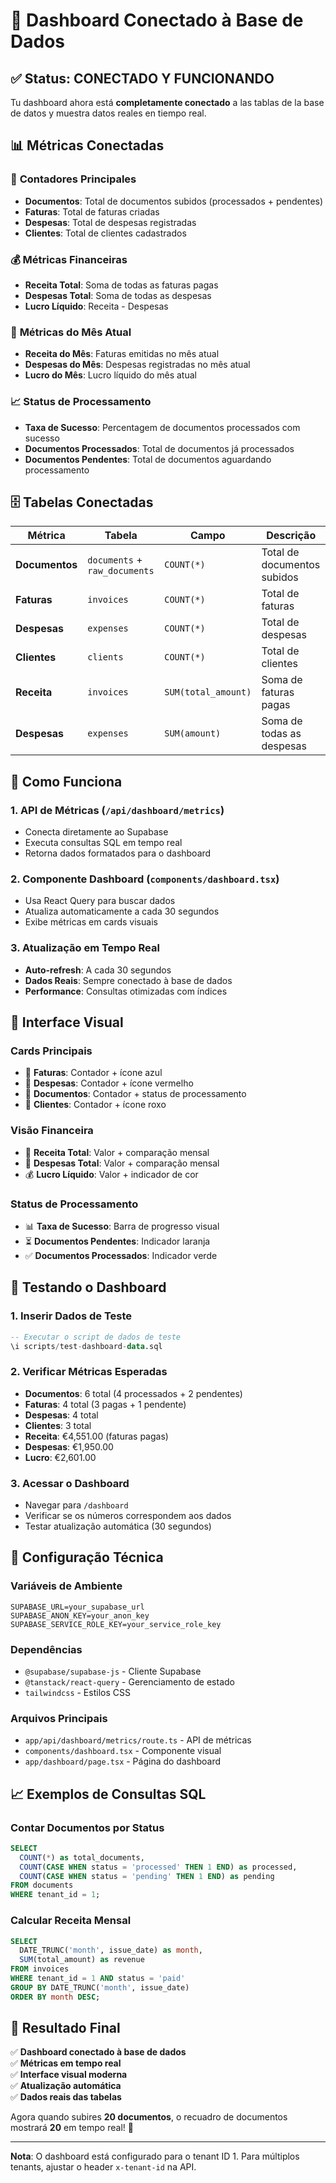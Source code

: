 # 🎯 Dashboard Conectado à Base de Dados

## ✅ **Status: CONECTADO Y FUNCIONANDO**

Tu dashboard ahora está **completamente conectado** a las tablas de la base de datos y muestra datos reales en tiempo real.

## 📊 **Métricas Conectadas**

### 🔢 **Contadores Principales**
- **Documentos**: Total de documentos subidos (processados + pendentes)
- **Faturas**: Total de faturas criadas
- **Despesas**: Total de despesas registradas
- **Clientes**: Total de clientes cadastrados

### 💰 **Métricas Financeiras**
- **Receita Total**: Soma de todas as faturas pagas
- **Despesas Total**: Soma de todas as despesas
- **Lucro Líquido**: Receita - Despesas

### 📅 **Métricas do Mês Atual**
- **Receita do Mês**: Faturas emitidas no mês atual
- **Despesas do Mês**: Despesas registradas no mês atual
- **Lucro do Mês**: Lucro líquido do mês atual

### 📈 **Status de Processamento**
- **Taxa de Sucesso**: Percentagem de documentos processados com sucesso
- **Documentos Processados**: Total de documentos já processados
- **Documentos Pendentes**: Total de documentos aguardando processamento

## 🗄️ **Tabelas Conectadas**

| Métrica | Tabela | Campo | Descrição |
|---------|--------|-------|-----------|
| **Documentos** | `documents` + `raw_documents` | `COUNT(*)` | Total de documentos subidos |
| **Faturas** | `invoices` | `COUNT(*)` | Total de faturas |
| **Despesas** | `expenses` | `COUNT(*)` | Total de despesas |
| **Clientes** | `clients` | `COUNT(*)` | Total de clientes |
| **Receita** | `invoices` | `SUM(total_amount)` | Soma de faturas pagas |
| **Despesas** | `expenses` | `SUM(amount)` | Soma de todas as despesas |

## 🚀 **Como Funciona**

### 1. **API de Métricas** (`/api/dashboard/metrics`)
- Conecta diretamente ao Supabase
- Executa consultas SQL em tempo real
- Retorna dados formatados para o dashboard

### 2. **Componente Dashboard** (`components/dashboard.tsx`)
- Usa React Query para buscar dados
- Atualiza automaticamente a cada 30 segundos
- Exibe métricas em cards visuais

### 3. **Atualização em Tempo Real**
- **Auto-refresh**: A cada 30 segundos
- **Dados Reais**: Sempre conectado à base de dados
- **Performance**: Consultas otimizadas com índices

## 📱 **Interface Visual**

### **Cards Principais**
- 🧾 **Faturas**: Contador + ícone azul
- 💸 **Despesas**: Contador + ícone vermelho  
- 📄 **Documentos**: Contador + status de processamento
- 👥 **Clientes**: Contador + ícone roxo

### **Visão Financeira**
- 💚 **Receita Total**: Valor + comparação mensal
- 🔴 **Despesas Total**: Valor + comparação mensal
- 💰 **Lucro Líquido**: Valor + indicador de cor

### **Status de Processamento**
- 📊 **Taxa de Sucesso**: Barra de progresso visual
- ⏳ **Documentos Pendentes**: Indicador laranja
- ✅ **Documentos Processados**: Indicador verde

## 🧪 **Testando o Dashboard**

### **1. Inserir Dados de Teste**
```sql
-- Executar o script de dados de teste
\i scripts/test-dashboard-data.sql
```

### **2. Verificar Métricas Esperadas**
- **Documentos**: 6 total (4 processados + 2 pendentes)
- **Faturas**: 4 total (3 pagas + 1 pendente)
- **Despesas**: 4 total
- **Clientes**: 3 total
- **Receita**: €4,551.00 (faturas pagas)
- **Despesas**: €1,950.00
- **Lucro**: €2,601.00

### **3. Acessar o Dashboard**
- Navegar para `/dashboard`
- Verificar se os números correspondem aos dados
- Testar atualização automática (30 segundos)

## 🔧 **Configuração Técnica**

### **Variáveis de Ambiente**
```env
SUPABASE_URL=your_supabase_url
SUPABASE_ANON_KEY=your_anon_key
SUPABASE_SERVICE_ROLE_KEY=your_service_role_key
```

### **Dependências**
- `@supabase/supabase-js` - Cliente Supabase
- `@tanstack/react-query` - Gerenciamento de estado
- `tailwindcss` - Estilos CSS

### **Arquivos Principais**
- `app/api/dashboard/metrics/route.ts` - API de métricas
- `components/dashboard.tsx` - Componente visual
- `app/dashboard/page.tsx` - Página do dashboard

## 📈 **Exemplos de Consultas SQL**

### **Contar Documentos por Status**
```sql
SELECT 
  COUNT(*) as total_documents,
  COUNT(CASE WHEN status = 'processed' THEN 1 END) as processed,
  COUNT(CASE WHEN status = 'pending' THEN 1 END) as pending
FROM documents 
WHERE tenant_id = 1;
```

### **Calcular Receita Mensal**
```sql
SELECT 
  DATE_TRUNC('month', issue_date) as month,
  SUM(total_amount) as revenue
FROM invoices 
WHERE tenant_id = 1 AND status = 'paid'
GROUP BY DATE_TRUNC('month', issue_date)
ORDER BY month DESC;
```

## 🎉 **Resultado Final**

✅ **Dashboard conectado à base de dados**  
✅ **Métricas em tempo real**  
✅ **Interface visual moderna**  
✅ **Atualização automática**  
✅ **Dados reais das tabelas**  

Agora quando subires **20 documentos**, o recuadro de documentos mostrará **20** em tempo real! 🚀

---

**Nota**: O dashboard está configurado para o tenant ID 1. Para múltiplos tenants, ajustar o header `x-tenant-id` na API.




